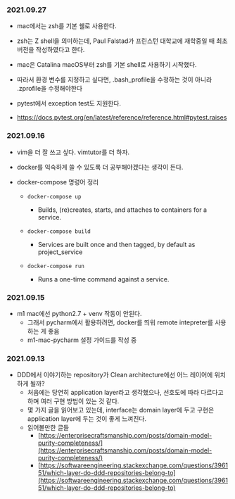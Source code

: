### 2021.09.27
  - mac에서는 zsh를 기본 쉘로 사용한다.
  - zsh는 Z shell을 의미하는데, Paul Falstad가 프린스턴 대학교에 재학중일 때 최초 버전을 작성하였다고 한다.
  - mac은 Catalina macOS부터 zsh를 기본 shell로 사용하기 시작했다.
  - 따라서 환경 변수를 지정하고 싶다면, .bash_profile을 수정하는 것이 아니라 .zprofile을 수정해야한다

  - pytest에서 exception test도 지원한다.
  - https://docs.pytest.org/en/latest/reference/reference.html#pytest.raises

  
### 2021.09.16
- vim을 더 잘 쓰고 싶다. vimtutor를 더 하자.

- docker를 익숙하게 쓸 수 있도록 더 공부해야겠다는 생각이 든다.

- docker-compose 명렁어 정리
  - ``` docker-compose up ```
  
    -  Builds, (re)creates, starts, and attaches to containers for a service.

  - ``` docker-compose build  ```
    - Services are built once and then tagged, by default as project_service
  - ``` docker-compose run ```
    - Runs a one-time command against a service.



### 2021.09.15
- m1 mac에선 python2.7 + venv 작동이 안된다. 
  - 그래서 pycharm에서 활용하려면, docker를 띄워 remote intepreter를 사용하는 게 좋음
  - m1-mac-pycharm 설정 가이드를 작성 중

### 2021.09.13

* DDD에서 이야기하는 repository가 Clean architecture에선 어느 레이어에 위치하게 될까?
  * 처음에는 당연히 application layer라고 생각했으나, 선호도에 따라 다르다고 하며 여러 구현 방법이 있는 것 같다. 
  * 몇 가지 글을 읽어보고 있는데, interface는 domain layer에 두고 구현은 application layer에 두는 것이 좋게 느껴진다.
  * 읽어볼만한 글들
    * [https://enterprisecraftsmanship.com/posts/domain-model-purity-completeness/](https://enterprisecraftsmanship.com/posts/domain-model-purity-completeness/)
    * [https://softwareengineering.stackexchange.com/questions/396151/which-layer-do-ddd-repositories-belong-to](https://softwareengineering.stackexchange.com/questions/396151/which-layer-do-ddd-repositories-belong-to)


